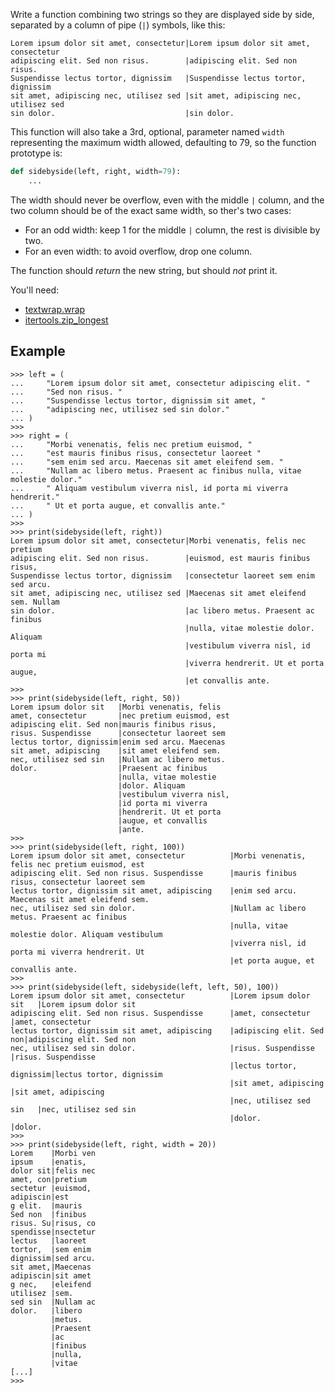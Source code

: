 Write a function combining two strings so they are displayed side by side,
separated by a column of pipe (`|`) symbols, like this:

```text
Lorem ipsum dolor sit amet, consectetur|Lorem ipsum dolor sit amet, consectetur
adipiscing elit. Sed non risus.        |adipiscing elit. Sed non risus.        
Suspendisse lectus tortor, dignissim   |Suspendisse lectus tortor, dignissim   
sit amet, adipiscing nec, utilisez sed |sit amet, adipiscing nec, utilisez sed 
sin dolor.                             |sin dolor.     
```

This function will also take a 3rd, optional, parameter named `width`
representing the maximum width allowed, defaulting to 79, so the function
prototype is:

```python
def sidebyside(left, right, width=79):
    ...
```

The width should never be overflow, even with the middle `|` column,
and the two column should be of the exact same width, so ther's two cases:

- For an odd width: keep 1 for the middle `|` column, the rest is divisible by two.
- For an even width: to avoid overflow, drop one column.

The function should *return* the new string, but should *not* print it.

You'll need:

- [textwrap.wrap](https://docs.python.org/3/library/textwrap.html#textwrap.wrap)
- [itertools.zip_longest](https://docs.python.org/3/library/itertools.html#itertools.zip_longest)

## Example

```pycon
>>> left = (
...     "Lorem ipsum dolor sit amet, consectetur adipiscing elit. "
...     "Sed non risus. "
...     "Suspendisse lectus tortor, dignissim sit amet, "
...     "adipiscing nec, utilisez sed sin dolor."
... )
>>> 
>>> right = (
...     "Morbi venenatis, felis nec pretium euismod, "
...     "est mauris finibus risus, consectetur laoreet "
...     "sem enim sed arcu. Maecenas sit amet eleifend sem. "
...     "Nullam ac libero metus. Praesent ac finibus nulla, vitae molestie dolor."
...     " Aliquam vestibulum viverra nisl, id porta mi viverra hendrerit."
...     " Ut et porta augue, et convallis ante."
... )
>>>
>>> print(sidebyside(left, right))
Lorem ipsum dolor sit amet, consectetur|Morbi venenatis, felis nec pretium     
adipiscing elit. Sed non risus.        |euismod, est mauris finibus risus,     
Suspendisse lectus tortor, dignissim   |consectetur laoreet sem enim sed arcu. 
sit amet, adipiscing nec, utilisez sed |Maecenas sit amet eleifend sem. Nullam 
sin dolor.                             |ac libero metus. Praesent ac finibus   
                                       |nulla, vitae molestie dolor. Aliquam   
                                       |vestibulum viverra nisl, id porta mi   
                                       |viverra hendrerit. Ut et porta augue,  
                                       |et convallis ante.                     
>>>
>>> print(sidebyside(left, right, 50))
Lorem ipsum dolor sit   |Morbi venenatis, felis  
amet, consectetur       |nec pretium euismod, est
adipiscing elit. Sed non|mauris finibus risus,   
risus. Suspendisse      |consectetur laoreet sem 
lectus tortor, dignissim|enim sed arcu. Maecenas 
sit amet, adipiscing    |sit amet eleifend sem.  
nec, utilisez sed sin   |Nullam ac libero metus. 
dolor.                  |Praesent ac finibus     
                        |nulla, vitae molestie   
                        |dolor. Aliquam          
                        |vestibulum viverra nisl,
                        |id porta mi viverra     
                        |hendrerit. Ut et porta  
                        |augue, et convallis     
                        |ante.                   
>>>
>>> print(sidebyside(left, right, 100))
Lorem ipsum dolor sit amet, consectetur          |Morbi venenatis, felis nec pretium euismod, est  
adipiscing elit. Sed non risus. Suspendisse      |mauris finibus risus, consectetur laoreet sem    
lectus tortor, dignissim sit amet, adipiscing    |enim sed arcu. Maecenas sit amet eleifend sem.   
nec, utilisez sed sin dolor.                     |Nullam ac libero metus. Praesent ac finibus      
                                                 |nulla, vitae molestie dolor. Aliquam vestibulum  
                                                 |viverra nisl, id porta mi viverra hendrerit. Ut  
                                                 |et porta augue, et convallis ante.               
>>>
>>> print(sidebyside(left, sidebyside(left, left, 50), 100))
Lorem ipsum dolor sit amet, consectetur          |Lorem ipsum dolor sit   |Lorem ipsum dolor sit   
adipiscing elit. Sed non risus. Suspendisse      |amet, consectetur       |amet, consectetur       
lectus tortor, dignissim sit amet, adipiscing    |adipiscing elit. Sed non|adipiscing elit. Sed non
nec, utilisez sed sin dolor.                     |risus. Suspendisse      |risus. Suspendisse      
                                                 |lectus tortor, dignissim|lectus tortor, dignissim
                                                 |sit amet, adipiscing    |sit amet, adipiscing    
                                                 |nec, utilisez sed sin   |nec, utilisez sed sin   
                                                 |dolor.                  |dolor.                  
>>>
>>> print(sidebyside(left, right, width = 20))
Lorem    |Morbi ven
ipsum    |enatis,  
dolor sit|felis nec
amet, con|pretium  
sectetur |euismod, 
adipiscin|est      
g elit.  |mauris   
Sed non  |finibus  
risus. Su|risus, co
spendisse|nsectetur
lectus   |laoreet  
tortor,  |sem enim 
dignissim|sed arcu.
sit amet,|Maecenas 
adipiscin|sit amet 
g nec,   |eleifend 
utilisez |sem.     
sed sin  |Nullam ac
dolor.   |libero   
         |metus.   
         |Praesent 
         |ac       
         |finibus  
         |nulla,   
         |vitae    
[...]
>>>
```
